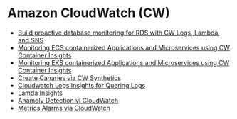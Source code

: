 # Amazon CloudWatch (CW)

- [Build proactive database monitoring for RDS with CW Logs, Lambda, and SNS][rds-cw]
- [Monitoring ECS containerized Applications and Microservices using CW Container Insights][cwci-ecs]
- [Monitoring EKS containerized Applications and Microservices using CW Container Insights][cwci-eks]
- [Create Canaries via CW Synthetics][cw-synths]
- [Cloudwatch Logs Insights for Quering Logs][cw-logsi]
- [Lamda Insights][cw-lambda]
- [Anamoly Detection vi CloudWatch][cw-am]
- [Metrics Alarms via CloudWatch][cw-alarms]


[rds-cw]: https://aws.amazon.com/blogs/database/build-proactive-database-monitoring-for-amazon-rds-with-amazon-cloudwatch-logs-aws-lambda-and-amazon-sns/
[cwci-ecs]: https://observability.workshop.aws/en/containerinsights/ecs.html
[cwci-eks]: https://observability.workshop.aws/en/containerinsights/eks.html
[cw-synths]: https://observability.workshop.aws/en/synthetics.html
[cw-logsi]: https://observability.workshop.aws/en/logsinsights.html
[cw-lambda]: https://observability.workshop.aws/en/logsinsights.html
[cw-am]: https://observability.workshop.aws/en/anomalydetection.html
[cw-alarms]: https://observability.workshop.aws/en/alarms/_mericalarm.html

